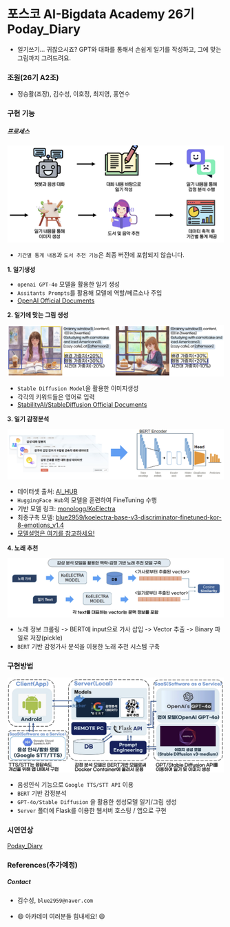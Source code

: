 # 포스코 AI-Bigdata Academy 26기 Poday_Diary

- 일기쓰기... 귀찮으시죠? GPT와 대화를 통해서 손쉽게 일기를 작성하고, 그에 맞는 그림까지 그려드려요.

### 조원(26기 A2조)

- 정승활(조장), 김수성, 이호정, 최지영, 홍연수

### 구현 기능

##### 프로세스

![Process](./images/Process.png)

- `기간별 통계 내용`과 `도서 추천 기능`은 최종 버전에 포함되지 않습니다.

**1. 일기생성**

- `openai GPT-4o` 모델을 활용한 일기 생성
- `Assitants Prompts`를 활용해 모델에 역할/페르소나 주입
- [OpenAI Official Documents](https://platform.openai.com/docs/quickstart)

**2. 일기에 맞는 그림 생성**

![image_gen_prompt methods](./images/img_gen_prompt.png)

- `Stable Diffusion Model`을 활용한 이미지생성
- 각각의 키워드들은 영어로 입력
- [StabilityAI/StableDiffusion Official Documents](https://stable-diffusion-art.com/beginners-guide/)

**3. 일기 감정분석**

![sentiment_model](./images/Sentiment_Model.png)

- 데이터셋 출처: [AI_HUB](https://www.aihub.or.kr/)
- `HuggingFace Hub`의 모델을 훈련하여 FineTuning 수행
- 기반 모델 링크: [monologg/KoElectra](https://github.com/monologg/KoELECTRA)
- 최종구축 모델: [blue2959/koelectra-base-v3-discriminator-finetuned-kor-8-emotions_v1.4](https://huggingface.co/blue2959/koelectra-base-v3-discriminator-finetuned-kor-8-emotions_v1.4)
- [모델설명은 여기를 참고하세요!](https://huggingface.co/blue2959/xlm-roberta-base-finetuned-kor-8-emotions_v1.2)

**4. 노래 추천**

![recommendation methods](./images/recommendation.png)

- 노래 정보 크롤링 -> BERT에 input으로 가사 삽입 -> Vector 추출 -> Binary 파일로 저장(pickle)
- `BERT` 기반 감정가사 분석을 이용한 노래 추천 시스템 구축

### 구현방법

![implemntation methods](./images/implementation.png)

- 음성인식 기능으로 `Google TTS/STT API` 이용
- `BERT` 기반 감정분석
- `GPT-4o/Stable Diffusion` 을 활용한 생성모델 일기/그림 생성
- `Server` 폴더에 Flask를 이용한 웹서버 호스팅 / 앱으로 구현


### 시연연상

[Poday_Diary](https://youtu.be/HP6xcFsMpQY)

### References(추가예정)

##### Contact

- 김수성, `blue2959@naver.com`
<br><br/>
- :smile: 아카데미 여러분들 힘내세요! :smile: